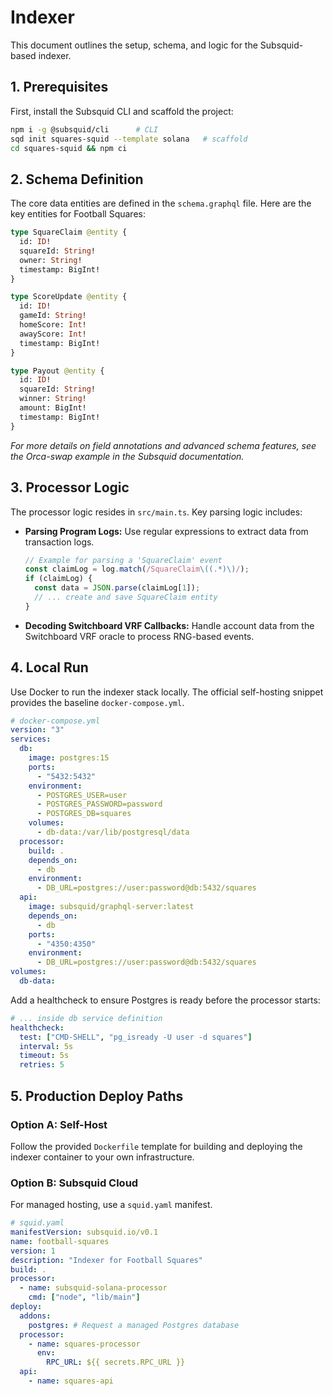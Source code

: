 # Indexer

This document outlines the setup, schema, and logic for the Subsquid-based indexer.

## 1. Prerequisites

First, install the Subsquid CLI and scaffold the project:

```bash
npm i -g @subsquid/cli      # CLI
sqd init squares-squid --template solana   # scaffold
cd squares-squid && npm ci
```

## 2. Schema Definition

The core data entities are defined in the `schema.graphql` file. Here are the key entities for Football Squares:

```graphql
type SquareClaim @entity {
  id: ID!
  squareId: String!
  owner: String!
  timestamp: BigInt!
}

type ScoreUpdate @entity {
  id: ID!
  gameId: String!
  homeScore: Int!
  awayScore: Int!
  timestamp: BigInt!
}

type Payout @entity {
  id: ID!
  squareId: String!
  winner: String!
  amount: BigInt!
  timestamp: BigInt!
}
```

_For more details on field annotations and advanced schema features, see the Orca-swap example in the Subsquid documentation._

## 3. Processor Logic

The processor logic resides in `src/main.ts`. Key parsing logic includes:

- **Parsing Program Logs:** Use regular expressions to extract data from transaction logs.
  ```typescript
  // Example for parsing a 'SquareClaim' event
  const claimLog = log.match(/SquareClaim\((.*)\)/);
  if (claimLog) {
    const data = JSON.parse(claimLog[1]);
    // ... create and save SquareClaim entity
  }
  ```
- **Decoding Switchboard VRF Callbacks:** Handle account data from the Switchboard VRF oracle to process RNG-based events.

## 4. Local Run

Use Docker to run the indexer stack locally. The official self-hosting snippet provides the baseline `docker-compose.yml`.

```yaml
# docker-compose.yml
version: "3"
services:
  db:
    image: postgres:15
    ports:
      - "5432:5432"
    environment:
      - POSTGRES_USER=user
      - POSTGRES_PASSWORD=password
      - POSTGRES_DB=squares
    volumes:
      - db-data:/var/lib/postgresql/data
  processor:
    build: .
    depends_on:
      - db
    environment:
      - DB_URL=postgres://user:password@db:5432/squares
  api:
    image: subsquid/graphql-server:latest
    depends_on:
      - db
    ports:
      - "4350:4350"
    environment:
      - DB_URL=postgres://user:password@db:5432/squares
volumes:
  db-data:
```

Add a healthcheck to ensure Postgres is ready before the processor starts:

```yaml
# ... inside db service definition
healthcheck:
  test: ["CMD-SHELL", "pg_isready -U user -d squares"]
  interval: 5s
  timeout: 5s
  retries: 5
```

## 5. Production Deploy Paths

### Option A: Self-Host

Follow the provided `Dockerfile` template for building and deploying the indexer container to your own infrastructure.

### Option B: Subsquid Cloud

For managed hosting, use a `squid.yaml` manifest.

```yaml
# squid.yaml
manifestVersion: subsquid.io/v0.1
name: football-squares
version: 1
description: "Indexer for Football Squares"
build: .
processor:
  - name: subsquid-solana-processor
    cmd: ["node", "lib/main"]
deploy:
  addons:
    postgres: # Request a managed Postgres database
  processor:
    - name: squares-processor
      env:
        RPC_URL: ${{ secrets.RPC_URL }}
  api:
    - name: squares-api
```
